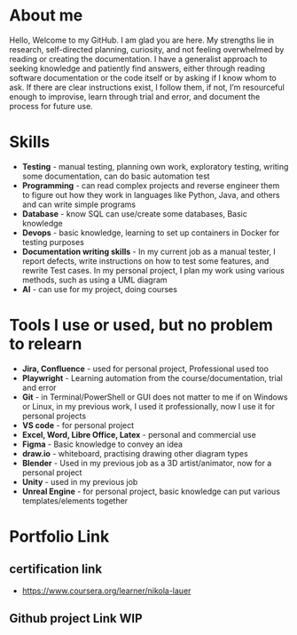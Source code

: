 # About me
Hello, Welcome to my GitHub. I am glad you are here.
My strengths lie in research, self-directed planning, curiosity, and not feeling overwhelmed by reading or creating the documentation. 
I have a generalist approach to seeking knowledge and patiently find answers, either through reading software documentation or the code itself or by asking if I know whom to ask. 
If there are clear instructions exist, I follow them, if not, I’m resourceful enough to improvise, learn through trial and error, and document the process for future use.

# Skills
- **Testing** - manual testing, planning own work, exploratory testing, writing some documentation, can do basic automation test
- **Programming** - can read complex projects and reverse engineer them to figure out how they work in languages like Python, Java, and others and can write simple programs 
- **Database** - know SQL can use/create some databases, Basic knowledge
- **Devops** - basic knowledge, learning to set up containers in Docker for testing purposes
- **Documentation writing skills** - In my current job as a manual tester, I report defects, write instructions on how to test some features, and rewrite Test cases. In my personal project, I plan my work using various methods, such as using a UML diagram
- **AI** - can use for my project, doing courses
   
# Tools I use or used, but no problem to relearn
- **Jira, Confluence** - used for personal project, Professional used too
- **Playwright** - Learning automation from the course/documentation, trial and error
- **Git** - in Terminal/PowerShell or GUI does not matter to me if on Windows or Linux, in my previous work, I used it professionally, now I use it for personal projects
- **VS code** - for personal project
- **Excel, Word, Libre Office, Latex** - personal and commercial use
- **Figma** - Basic knowledge to convey an idea
- **draw.io** - whiteboard, practising drawing other diagram types
- **Blender** - Used in my previous job as a 3D artist/animator, now for a  personal project
- **Unity** - used in my previous job
- **Unreal Engine** - for personal project, basic knowledge can put various templates/elements together

  
# Portfolio Link
## certification link
- https://www.coursera.org/learner/nikola-lauer

## Github project Link WIP


